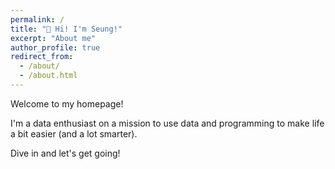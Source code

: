 ```yaml
---
permalink: /
title: "🙌 Hi! I'm Seung!"
excerpt: "About me"
author_profile: true
redirect_from: 
  - /about/
  - /about.html
---
```


Welcome to my homepage!

I'm a data enthusiast on a mission to use data and programming to make life a bit easier (and a lot smarter).

Dive in and let's get going!
